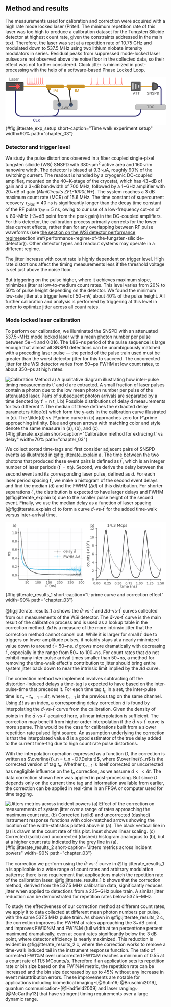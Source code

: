 ## Method and results

The measurements used for calibration and correction were acquired with a high rate mode locked laser (Pritel). The minimum repetition rate of this laser was too high to produce a calibration dataset for the Tungsten Silicide detector at highest count rate, given the constraints addressed in the main text. Therefore, the laser was set at a repetition rate of 10.75 GHz and modulated down to 537.5 MHz using two lithium niobate intensity modulators in series. Residual peaks from suppressed mode-locked laser pulses are not observed above the noise floor in the collected data, so their effect was not further considered. Clock jitter is minimized in post-processing with the help of a software-based Phase Locked Loop. 

![**Experimental Setup** CLK: clock synchronization signal; AWG: Arbitrary Waveform Generator (*Keysight*); IM: Intensity Modulator (*IXBlue*); TDC: Time to Digital Converter (*Swabian Instruments*). The extinction ratio of both modulators exceeds 30 dB. ](./figs/supplemental_expirement_light.svg){#fig:jitterate_exp_setup short-caption="Time walk experiment setup" width=90% path="chapter_03"}

### Detector and trigger level

We study the pulse distortions observed in a fiber coupled single-pixel tungsten silicide (WSi) SNSPD with 380~$\mathrm{\upmu m^2}$ active area and 160~nm nanowire width. The detector is biased at 9.3~$\mathrm{\upmu A}$, roughly 90\% of the switching current. The readout is handled by a cryogenic DC-coupled amplifier, mounted on the 40~K-stage of the cryostat, which has 43~dB of gain and a 3~dB bandwidth of 700 MHz, followed by a 1~GHz amplifier with 20~dB of gain (*MiniCircuits ZFL-1000LN+*). The system reaches a $3~\mathrm{dB}$ maximum count rate (MCR) of $15.6~\mathrm{MHz}$. The time constant of supercurrent recovery $\tau_{bias} \approx 40~\mathrm{ns}$ is significantly longer than the decay time constant of the RF pulse $\tau_{RF} \approx 5~\mathrm{ns}$, owing to our use of a low-frequency cut-on of $\approx 80$~MHz (-3~dB point from the peak gain) in the DC-coupled amplifiers. For this detector, the calibration process primarily corrects for the lower bias current effects, rather than for any overlapping between RF pulse waveforms (see <span class='html'>[the section on the WSi detector performance regime](./section_06_extra.md#performance-regime-of-the-tungsten-silicide-detector)</span><span class='latex'>section \ref{performance-regime-of-the-tungsten-silicide-detector}</span>). Other detector types and readout systems may operate in a different regime. 

The jitter increase with count rate is highly dependent on trigger level. High rate distortions affect the timing measurements less if the threshold voltage is set just above the noise floor. 

But triggering on the pulse higher, where it achieves maximum slope, minimizes jitter at low-to-medium count rates. This level varies from 20\% to 50\% of pulse height depending on the detector. We found the minimum low-rate jitter at a trigger level of 50~mV, about 40\% of the pulse height. All further calibration and analysis is performed by triggering at this level in order to optimize jitter across all count rates.

### Mode locked laser calibration

To perform our calibration, we illuminated the SNSPD with an attenuated 537.5~MHz mode locked laser with a mean photon number per pulse between $5\mathrm{e}{-4}$ and $0.016$. The 1.86~ns period of the pulse sequence is large enough that almost all SNSPD detections can be unambiguously matched with a preceding laser pulse — the period of the pulse train used must be greater than the worst detector jitter for this to succeed. The uncorrected jitter for the WSi detector varies from 50~ps FWHM at low count rates, to about 350~ps at high rates.

![**Calibration Method** a) A qualitative diagram illustrating how inter-pulse timing measurements $t'$ and $d$ are extracted. A small fraction of laser pulses contain a photon due to the low mean photon number per pulse of the attenuated laser. Pairs of subsequent photon arrivals are separated by a time denoted by $t' = n t_l$. b) Possible distributions of delay $d$ measurements for two different $t'$. The median of these defines the extracted delay parameters $\tilde{d}$ which form the y-axis in the calibration curve illustrated in (c). The $\tilde{d}$ vs $t^\prime$ curve in (c) approaches zero for $t^\prime$ approaching infinity. Blue and green arrows with matching color and style denote the same measure in (a), (b), and (c).](./figs/jitterate_explain_light.svg){#fig:jitterate_explain short-caption="Calibration method for extracing t' vs delay" width=70% path="chapter_03"}

We collect sorted time-tags and first consider adjacent pairs of SNSPD events as illustrated in @fig:jitterate_explain a. The time between the two photons that produced these event pairs is defined as $t^\prime$, which is an integer number of laser periods ($t^\prime = n t_{l}$). Second, we derive the delay between the second event and its corresponding laser pulse, defined as $d$. For each laser period spacing $t^\prime$, we make a histogram of the second event delays and find the median ($\tilde{d}$) and the FWHM ($\Delta {d}$) of this distribution. For shorter separations $t^\prime$, the distribution is expected to have larger delays and FWHM (@fig:jitterate_explain b) due to the smaller pulse height of the second event. Finally, we use the median delay as a function of laser spacing (@fig:jitterate_explain c) to form a curve $\tilde{d}$-vs-$t^\prime$ for the added time-walk versus inter-arrival time.

![**t-prime curve and correction effect** (a) Delay and intrinsic jitter curves extracted from the 537.5 MHz pulsed light dataset. (b) Histogram of corrected (black) and uncorrected (dashed grey) time tags from a 2.15 GHz pulse train, corrected using a calibration curve developed with the 537.5 MHz dataset. The improvement affirms that the light modulation used for an application need not match the repetition rate of the calibration laser.](./figs/jitterate_data_ab_light.svg){#fig:jitterate_results_1 short-caption="t-prime curve and correction effect" width=90% path="chapter_03"}

@fig:jitterate_results_1 a shows the $\tilde{d}$-vs-$t^\prime$ and $\Delta d$-vs-$t^\prime$ curves collected from our measurements of the WSi detector. The $\tilde{d}$-vs-$t^\prime$ curve is the main result of the calibration process and is used as a lookup table in the correction method. $\Delta d$ is a measure of the more intrinsic jitter that the correction method cannot cancel out. While it is larger for small $t^\prime$ due to triggers on lower amplitude pulses, it notably stays at a nearly minimized value down to around $t^\prime =$ 50~ns. $\tilde{d}$ grows more dramatically with decreasing $t^\prime$, especially in the range from 50~ to 100~ns. For count rates that do not exhibit many inter-pulse arrival times smaller than 50~ns, a method for removing the time-walk effect's contribution to jitter should bring entire system jitter back down to near the intrinsic limit implied by the $\Delta d$ curve. 

The correction method we implement involves subtracting off the distortion-induced delays a time-tag is expected to have based on the inter-pulse-time that precedes it. For each time tag $t_n$ in a set, the inter-pulse time is $t_n - t_{n-1} = \Delta t$, where $t_{n-1}$ is the previous tag on the same channel. Using $\Delta t$ as an index, a corresponding delay correction $\hat{d}$ is found by interpolating the $\tilde{d}$-vs-$t^\prime$ curve from the calibration. Given the density of points in the $\tilde{d}$-vs-$t^\prime$ acquired here, a linear interpolation is sufficient. The correction may benefit from higher order interpolation if the $\tilde{d}$-vs-$t^\prime$ curve is more sparse. This would be the case for calibrations built from a slower repetition rate pulsed light source.  An assumption underlying the correction is that the interpolated value $\hat{d}$ is a good estimator of the true delay added to the current time-tag due to high count rate pulse distortions.

With the interpolation operation expressed as a function $D$, the correction is written as $\overline{t}_n = t_n - D(\Delta t)$, where $\overline{t}_n$ is the corrected version of tag $t_n$. Whether $t_{n-1}$ is itself corrected or uncorrected has negligible influence on the $t_n$ correction, as we assume $d << \Delta t$. The data correction shown here was applied in post-processing. But since $D$ depends only on the current time tag and information available from earlier, the correction can be applied in real-time in an FPGA or computer used for time tagging.


![**Jitters metrics across incident powers** (a) Effect of the correction on measurements of system jitter over a range of rates approaching the maximum count rate. (b) Corrected (solid) and uncorrected (dashed) instrument response functions with color-matched arrows showing the location of the width-statistics plotted above in (a). The black vertical line in (a) is drawn at the count rate of this plot. Inset shows linear scaling. (c) Corrected (solid) and uncorrected (dashed) histogram analogous to (b), but at a higher count rate indicated by the grey line in (a).](./figs/jitterate_data_c_light.svg){#fig:jitterate_results_2 short-caption="Jitters metrics across incident powers" width=90% path="chapter_03"}


The correction we perform using the $\tilde{d}$-vs-$t^\prime$ curve in @fig:jitterate_results_1 a is applicable to a wide range of count rates and arbitrary modulation patterns; there is no requirement that applications match the repetition rate of the calibration laser. @fig:jitterate_results_1 b shows that the correction method, derived from the 537.5 MHz calibration data, significantly reduces jitter when applied to detections from a 2.15~GHz pulse train. A similar jitter reduction can be demonstrated for repetition rates below 537.5~MHz. 

To study the effectiveness of our correction method at different count rates, we apply it to data collected at different mean photon numbers per pulse, with the same 537.5 MHz pulse train. As shown in @fig:jitterate_results_2 c, the correction improves the FWHM at rates approaching the 3~dB point, and improves FW10\%M and FW1\%M (full width at ten percent/one percent maximum) dramatically, even at count rates significantly below the 3 dB point, where detector efficiency is nearly maximized. This reduction is evident in @fig:jitterate_results_2 c, where the correction works to remove a time-walk induced tail in the instrument response function. The ratio of corrected FW1\%M over uncorrected FW1\%M reaches a minimum of 0.55 at a count rate of 11.5 MCounts/s. Therefore if an application sets its repetition rate or bin size based on the FW1\%M metric, the repetition rate can be increased and the bin size decreased by up to 45\% without any increase in event misattribution errors. These improvements are notable for applications including biomedical imaging~[@Sutin16; @Bruschini2019], quantum communication~[@Hadfield2009] and laser ranging~[@McCarthy13] that have stringent timing requirements over a large dynamic range. 
